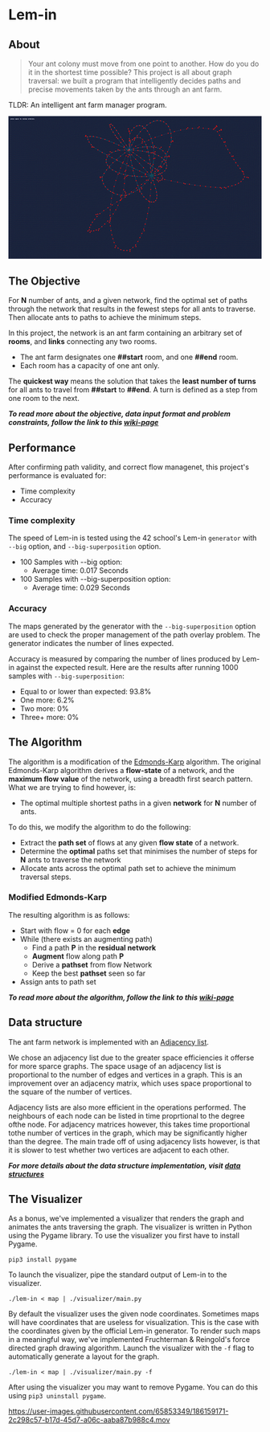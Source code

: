 # Lem-in
## About
>Your ant colony must move from one point to another. How do you do it in the shortest time possible? This project is all about graph traversal: we built a program that intelligently decides paths and precise movements taken by the ants through an ant farm.

TLDR: An intelligent ant farm manager program.

![lem-in Visualization](https://github.com/Caruychen/image_media/blob/main/lem-in/My_Movie_AdobeExpress.gif)

## The Objective
For **N** number of ants, and a given network, find the optimal set of paths through the network that results in the fewest steps for all ants to traverse. Then allocate ants to paths to achieve the minimum steps.

In this project, the network is an ant farm containing an arbitrary set of **rooms**, and **links** connecting any two rooms.
* The ant farm designates one **##start** room, and one **##end** room.
* Each room has a capacity of one ant only.

The **quickest way** means the solution that takes the **least number of turns** for all ants to travel from **##start** to **##end**. A turn is defined as a step from one room to the next.

_**To read more about the objective, data input format and problem constraints, follow the link to this [wiki-page](../../wiki/Objective)**_

## Performance

After confirming path validity, and correct flow managenet, this project's performance is evaluated for:
* Time complexity
* Accuracy

### Time complexity
The speed of Lem-in is tested using the 42 school's Lem-in `generator` with `--big` option, and `--big-superposition` option.
* 100 Samples with --big option:
  * Average time: 0.017 Seconds
* 100 Samples with --big-superposition option:
  * Average time: 0.029 Seconds

### Accuracy
The maps generated by the generator with the `--big-superposition` option are used to check the proper management of the path overlay problem. The generator indicates the number of lines expected.

Accuracy is measured by comparing the number of lines produced by Lem-in against the expected result. Here are the results after running 1000 samples with `--big-superposition`:
* Equal to or lower than expected: 93.8%
* One more: 6.2%
* Two more: 0%
* Three+ more: 0%

## The Algorithm
The algorithm is a modification of the [Edmonds-Karp](https://en.wikipedia.org/wiki/Edmonds–Karp_algorithm) algorithm. The original Edmonds-Karp algorithm derives a **flow-state** of a network, and the **maximum flow value** of the network, using a breadth first search pattern. What we are trying to find however, is:
* The optimal multiple shortest paths in a given **network** for **N** number of ants.

To do this, we modify the algorithm to do the following:
* Extract the **path set** of flows at any given **flow state** of a network.
* Determine the **optimal** paths set that minimises the number of steps for **N** ants to traverse the network
* Allocate ants across the optimal path set to achieve the minimum traversal steps.

### Modified Edmonds-Karp
The resulting algorithm is as follows:

* Start with flow = 0 for each **edge**
* While (there exists an augmenting path)
    * Find a path **P** in the **residual network**
    * **Augment** flow along path **P**
	* Derive a **pathset** from flow Network
    * Keep the best **pathset** seen so far
* Assign ants to path set

_**To read more about the algorithm, follow the link to this [wiki-page](https://github.com/Caruychen/42Hive-Lem_in/wiki/Algorithm)**_

## Data structure
The ant farm network is implemented with an [Adjacency list](https://en.wikipedia.org/wiki/Adjacency_list).

We chose an adjacency list due to the greater space efficiencies it offerse for more sparce graphs. The space usage of an adjacency list is proportional to the number of edges and vertices in a graph. This is an improvement over an adjacency matrix, which uses space proportional to the square of the number of vertices.

Adjacency lists are also more efficient in the operations performed. The neighbours of each node can be listed in time proprtional to the degree ofthe node. For adjacency matrices however, this takes time proportional tothe number of vertices in the graph, which may be significantly higher than the degree.  The main trade off of using adjacency lists however, is that it is slower to test whether two vertices are adjacent to each other.

_**For more details about the data structure implementation, visit [data structures](https://github.com/Caruychen/42Hive-Lem_in/wiki/Algorithm#data-structure)**_
## The Visualizer
As a bonus, we've implemented a visualizer that renders the graph and animates the ants traversing the graph. The visualizer is written in Python using the Pygame library. To use the visualizer you first have to install Pygame.
```
pip3 install pygame
```
To launch the visualizer, pipe the standard output of Lem-in to the visualizer.
```
./lem-in < map | ./visualizer/main.py
```
By default the visualizer uses the given node coordinates. Sometimes maps will have coordinates that are useless for visualization. This is the case with the coordinates given by the official Lem-in generator. To render such maps in a meaningful way, we've implemented Fruchterman & Reingold's force directed graph drawing algorithm. Launch the visualizer with the `-f` flag to automatically generate a layout for the graph.
```
./lem-in < map | ./visualizer/main.py -f
```
After using the visualizer you may want to remove Pygame. You can do this using `pip3 uninstall pygame`.

https://user-images.githubusercontent.com/65853349/186159171-2c298c57-b17d-45d7-a06c-aaba87b988c4.mov
